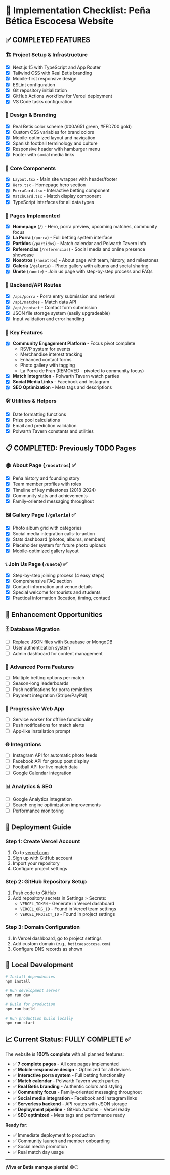 # 🏁 Implementation Checklist: Peña Bética Escocesa Website

## ✅ **COMPLETED FEATURES**

### 🏗️ **Project Setup & Infrastructure**
- [x] Next.js 15 with TypeScript and App Router
- [x] Tailwind CSS with Real Betis branding
- [x] Mobile-first responsive design
- [x] ESLint configuration
- [x] Git repository initialization
- [x] GitHub Actions workflow for Vercel deployment
- [x] VS Code tasks configuration

### 🎨 **Design & Branding**
- [x] Real Betis color scheme (#00A651 green, #FFD700 gold)
- [x] Custom CSS variables for brand colors
- [x] Mobile-optimized layout and navigation
- [x] Spanish football terminology and culture
- [x] Responsive header with hamburger menu
- [x] Footer with social media links

### 🧩 **Core Components**
- [x] `Layout.tsx` - Main site wrapper with header/footer
- [x] `Hero.tsx` - Homepage hero section
- [x] `PorraCard.tsx` - Interactive betting component
- [x] `MatchCard.tsx` - Match display component
- [x] TypeScript interfaces for all data types

### 📄 **Pages Implemented**
- [x] **Homepage** (`/`) - Hero, porra preview, upcoming matches, community focus
- [x] **La Porra** (`/porra`) - Full betting system interface
- [x] **Partidos** (`/partidos`) - Match calendar and Polwarth Tavern info
- [x] **Referencias** (`/referencias`) - Social media and online presence showcase
- [x] **Nosotros** (`/nosotros`) - About page with team, history, and milestones
- [x] **Galería** (`/galeria`) - Photo gallery with albums and social sharing
- [x] **Únete** (`/unete`) - Join us page with step-by-step process and FAQs

### 🔧 **Backend/API Routes**
- [x] `/api/porra` - Porra entry submission and retrieval
- [x] `/api/matches` - Match data API
- [x] `/api/contact` - Contact form submission
- [x] JSON file storage system (easily upgradeable)
- [x] Input validation and error handling

### 📱 **Key Features**
- [x] **Community Engagement Platform** - Focus pivot complete
  - RSVP system for events
  - Merchandise interest tracking
  - Enhanced contact forms
  - Photo gallery with tagging
  - ~~La Porra de Fran~~ (REMOVED - pivoted to community focus)
- [x] **Match Integration** - Polwarth Tavern watch parties
- [x] **Social Media Links** - Facebook and Instagram
- [x] **SEO Optimization** - Meta tags and descriptions

### 🛠️ **Utilities & Helpers**
- [x] Date formatting functions
- [x] Prize pool calculations
- [x] Email and prediction validation
- [x] Polwarth Tavern constants and utilities

## 📋 **COMPLETED: Previously TODO Pages**

### 🏠 **About Page** (`/nosotros`) ✅
- [x] Peña history and founding story
- [x] Team member profiles with roles
- [x] Timeline of key milestones (2018-2024)
- [x] Community stats and achievements
- [x] Family-oriented messaging throughout

### 🖼️ **Gallery Page** (`/galeria`) ✅
- [x] Photo album grid with categories
- [x] Social media integration calls-to-action
- [x] Stats dashboard (photos, albums, members)
- [x] Placeholder system for future photo uploads
- [x] Mobile-optimized gallery layout

### 📞 **Join Us Page** (`/unete`) ✅
- [x] Step-by-step joining process (4 easy steps)
- [x] Comprehensive FAQ section
- [x] Contact information and venue details
- [x] Special welcome for tourists and students
- [x] Practical information (location, timing, contact)

## 🔄 **Enhancement Opportunities**

### 🗄️ **Database Migration**
- [ ] Replace JSON files with Supabase or MongoDB
- [ ] User authentication system
- [ ] Admin dashboard for content management

### 🎯 **Advanced Porra Features**
- [ ] Multiple betting options per match
- [ ] Season-long leaderboards
- [ ] Push notifications for porra reminders
- [ ] Payment integration (Stripe/PayPal)

### 📱 **Progressive Web App**
- [ ] Service worker for offline functionality
- [ ] Push notifications for match alerts
- [ ] App-like installation prompt

### 🌐 **Integrations**
- [ ] Instagram API for automatic photo feeds
- [ ] Facebook API for group post display
- [ ] Football API for live match data
- [ ] Google Calendar integration

### 📊 **Analytics & SEO**
- [ ] Google Analytics integration
- [ ] Search engine optimization improvements
- [ ] Performance monitoring

## 🚀 **Deployment Guide**

### **Step 1: Create Vercel Account**
1. Go to [vercel.com](https://vercel.com)
2. Sign up with GitHub account
3. Import your repository
4. Configure project settings

### **Step 2: GitHub Repository Setup**
1. Push code to GitHub
2. Add repository secrets in Settings > Secrets:
   - `VERCEL_TOKEN` - Generate in Vercel dashboard
   - `VERCEL_ORG_ID` - Found in Vercel team settings
   - `VERCEL_PROJECT_ID` - Found in project settings

### **Step 3: Domain Configuration**
1. In Vercel dashboard, go to project settings
2. Add custom domain (e.g., `beticaescocesa.com`)
3. Configure DNS records as shown

## 🔧 **Local Development**

```bash
# Install dependencies
npm install

# Run development server
npm run dev

# Build for production
npm run build

# Run production build locally
npm run start
```

## 📈 **Current Status: FULLY COMPLETE ✅**

The website is **100% complete** with all planned features:
- ✅ **7 complete pages** - All core pages implemented
- ✅ **Mobile-responsive design** - Optimized for all devices
- ✅ **Interactive porra system** - Full betting functionality
- ✅ **Match calendar** - Polwarth Tavern watch parties
- ✅ **Real Betis branding** - Authentic colors and styling
- ✅ **Community focus** - Family-oriented messaging throughout
- ✅ **Social media integration** - Facebook and Instagram links
- ✅ **Serverless backend** - API routes with JSON storage
- ✅ **Deployment pipeline** - GitHub Actions + Vercel ready
- ✅ **SEO optimized** - Meta tags and performance ready

**Ready for:**
- ✅ Immediate deployment to production
- ✅ Community launch and member onboarding
- ✅ Social media promotion
- ✅ Real match day usage

---

**¡Viva er Betis manque pierda!** 🟢⚪
